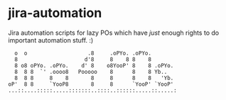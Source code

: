# jira-automation
Jira automation scripts for lazy POs which have _just_ enough rights to do important automation stuff. :)

```
  o  o                   .8     .oPYo. .oPYo.        
  8                     d'8     8    8 8    8        
  8 o8 oPYo. .oPYo.    d' 8    o8YooP' 8    8 .oPYo. 
  8  8 8  `' .oooo8   Pooooo    8      8    8 Yb..   
  8  8 8     8    8       8     8      8    8   'Yb. 
oP'  8 8     `YooP8       8     8      `YooP' `YooP' 
...::....:::::.....:::::::..::::..::::::.....::.....:
```